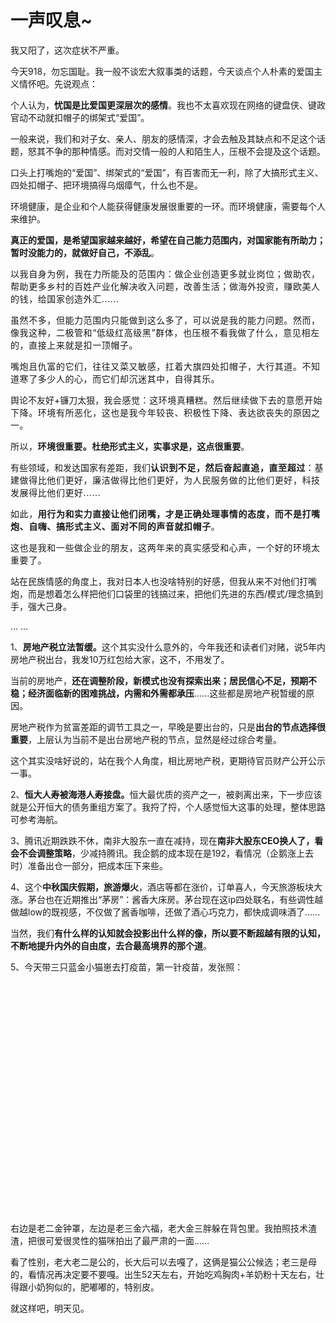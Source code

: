 # 一声叹息~

<p style="visibility: visible;">我又阳了，这次症状不严重。<br style="visibility: visible;"></p><p style="visibility: visible;">今天918，勿忘国耻。我一般不谈宏大叙事类的话题，今天谈点个人朴素的爱国主义情怀吧。先说观点：</p><p style="visibility: visible;">个人认为，<strong style="visibility: visible;">忧国是比爱国更深层次的感情</strong>。我也不太喜欢现在网络的键盘侠、键政官动不动就扣帽子的绑架式“爱国”。<br style="visibility: visible;"></p><p style="visibility: visible;">一般来说，我们和对子女、亲人、朋友的感情深，才会去触及其缺点和不足这个话题，怒其不争的那种情感。而对交情一般的人和陌生人，压根不会提及这个话题。</p><p style="visibility: visible;">口头上打嘴炮的“爱国”、绑架式的“爱国”，有百害而无一利，除了大搞形式主义、四处扣帽子、把环境搞得乌烟瘴气，什么也不是。<br style="visibility: visible;"></p><p style="visibility: visible;">环境健康，是企业和个人能获得健康发展很重要的一环。而环境健康，需要每个人来维护。</p><p style="visibility: visible;"><strong style="visibility: visible;">真正的爱国，是希望国家越来越好，希望在自己能力范围内，对国家能有所助力；暂时没能力的，就做好自己，不添乱</strong>。</p><p style="visibility: visible;"><span style="letter-spacing: 0.578px; visibility: visible;">以我自身为例，我</span><span style="letter-spacing: 0.578px; visibility: visible;">在力所能及的范围内：做企业创造更多就业岗位；</span><span style="letter-spacing: 0.578px; visibility: visible;">做助农</span><span style="letter-spacing: 0.578px; visibility: visible;">，帮助更多</span><span style="letter-spacing: 0.578px; visibility: visible;">乡村的</span><span style="letter-spacing: 0.578px; visibility: visible;">百姓产业化解决收入问题，</span><span style="letter-spacing: 0.578px; visibility: visible;">改善生活</span><span style="letter-spacing: 0.578px; visibility: visible;">；</span><span style="letter-spacing: 0.578px; visibility: visible;">做</span><span style="letter-spacing: 0.578px; visibility: visible;">海外投资，赚欧美人的钱，</span><span style="letter-spacing: 0.578px; visibility: visible;">给国家</span><span style="letter-spacing: 0.578px; visibility: visible;">创造外汇</span><span style="letter-spacing: 0.578px; visibility: visible;">......</span></p><p style="visibility: visible;"><span style="letter-spacing: 0.578px; visibility: visible;">虽然不多，但能力范围内只能做到这么多了，可以说是我的能力问题。</span><span style="letter-spacing: 0.578px; font-size: var(--articleFontsize); visibility: visible;">然而，</span><span style="letter-spacing: 0.578px; font-size: var(--articleFontsize); visibility: visible;">像我这种</span><span style="letter-spacing: 0.578px; font-size: var(--articleFontsize); visibility: visible;">，</span><span style="letter-spacing: 0.578px; font-size: var(--articleFontsize); visibility: visible;">二极管和</span><span style="letter-spacing: 0.578px; font-size: var(--articleFontsize); visibility: visible;">“低级红高级黑”</span><span style="letter-spacing: 0.578px; font-size: var(--articleFontsize); visibility: visible;">群体，也压根不看我做了什么，</span><span style="letter-spacing: 0.578px; font-size: var(--articleFontsize); visibility: visible;">意见相左的，直接上来就是扣一顶帽子。</span></p><p style="visibility: visible;"><span style="letter-spacing: 0.578px; font-size: var(--articleFontsize); visibility: visible;">嘴炮且仇富的它们，往往又菜又敏感，扛着大旗四处扣帽子，大行其道。不知道寒了多少人的心，而它们却沉迷其中，自得其乐。</span></p><p style="visibility: visible;">舆论不友好+镰刀太狠，<span style="font-size: var(--articleFontsize); letter-spacing: 0.578px; visibility: visible;">我会感觉：</span><span style="font-size: var(--articleFontsize); letter-spacing: 0.578px; visibility: visible;">这环境真糟糕。</span><span style="font-size: var(--articleFontsize); letter-spacing: 0.578px; visibility: visible;">然后继续做下去的</span><span style="font-size: var(--articleFontsize); letter-spacing: 0.578px; visibility: visible;">意愿开始下降。环境有所恶化，</span><span style="font-size: var(--articleFontsize); letter-spacing: 0.034em; visibility: visible;"><span style="letter-spacing: 0.578px; visibility: visible;">这也是我</span><span style="letter-spacing: 0.578px; visibility: visible;">今年较丧、</span><span style="letter-spacing: 0.578px; visibility: visible;">积极性下降、表达欲丧失</span><span style="letter-spacing: 0.578px; visibility: visible;">的原因之一</span><span style="letter-spacing: 0.578px; visibility: visible;">。</span></span></p><p style="visibility: visible;"><span style="font-size: var(--articleFontsize); letter-spacing: 0.034em; visibility: visible;">所以，</span><strong style="visibility: visible;"><span style="font-size: var(--articleFontsize); letter-spacing: 0.034em; visibility: visible;">环境很重要。</span>杜绝形式主义，实事求是，这点很重要</strong>。</p><p style="visibility: visible;">有些领域，和发达国家有差距，我们<strong style="visibility: visible;"><span style="letter-spacing: 0.578px; visibility: visible;">认识到不足，</span><span style="letter-spacing: 0.578px; visibility: visible;">然后奋起直追，直至超过</span></strong><span style="letter-spacing: 0.578px; visibility: visible;">：基建做得比他们更好，廉洁做得比他们更好，为人民服务做的比他们更好，科技发展得比他们更好......</span></p><p style="visibility: visible;"><span style="letter-spacing: 0.578px; visibility: visible;">如此，</span><strong style="visibility: visible;"><span style="letter-spacing: 0.578px; visibility: visible;">用行为和实力直接让他们闭嘴，才是</span><span style="letter-spacing: 0.578px; visibility: visible;">正确处理</span><span style="letter-spacing: 0.578px; visibility: visible;">事情的</span><span style="letter-spacing: 0.578px; visibility: visible;">态度，而不是打嘴炮、自嗨、搞形式主义、</span><span style="letter-spacing: 0.578px; visibility: visible;">面对</span><span style="letter-spacing: 0.578px; visibility: visible;">不同的声音就扣帽子</span></strong><span style="letter-spacing: 0.578px; visibility: visible;">。</span></p><p><span style="letter-spacing: 0.578px;"><span style="letter-spacing: 0.578px;">这也是</span><span style="letter-spacing: 0.578px;">我和一些做企业的朋友，这两年来的真实感受和心声，一个好的</span><span style="letter-spacing: 0.578px;">环境太重要了。</span></span></p><p>站在民族情感的角度上，我对日本人也没啥特别的好感，但我从来不对他们打嘴炮，而是想着怎么样把他们口袋里的钱搞过来，把他们先进的东西/模式/理念搞到手，强大己身。</p><p>... ...<br></p><p>1、<strong>房地产税立法暂缓。</strong>这个其实没什么意外的，今年我还和读者们对赌，说5年内房地产税出台，我发10万红包给大家，这不，不用发了。</p><p>当前的房地产，<strong>还在调整阶段，新模式也没有探索出来；居民信心不足，预期不稳；经济面临新的困难挑战，内需和外需都承压</strong>......这些都是房地产税暂缓的原因。</p><p>房地产税作为贫富差距的调节工具之一，早晚是要出台的，只是<strong>出台的节点选择很重要</strong>，上层认为当前不是出台房地产税的节点，显然是经过综合考量。<br></p><p>这个其实没啥好说的，站在我个人角度，相比房地产税，更期待官员财产公开公示一事。</p><p>2、<strong>恒大人寿被海港人寿接盘。</strong>恒大最优质的资产之一，被剥离出来，下一步应该就是公开恒大的债务重组方案了。我捋了捋，个人感觉恒大这事的处理，整体思路可参考海航。</p><p>3、腾讯近期跌跌不休，南非大股东一直在减持，现在<strong>南非大股东CEO换人了，看会不会调整策略</strong>，少减持腾讯。我企鹅的成本现在是192，看情况（企鹅涨上去时）准备出仓一部分，把成本压下来些。</p><p>4、这个<strong>中秋国庆假期，旅游爆火</strong>，酒店等都在涨价，订单喜人，今天旅游板块大涨。茅台也在近期推出“茅房”：酱香大床房。茅台现在这ip四处联名，有些调性越做越low的既视感，不仅做了酱香咖啡，还做了酒心巧克力，都快成调味酒了......</p><p>当然，我们<strong>有什么样的认知就会投影出什么样的像，所以要不断超越有限的认知，不断地提升内外的自由度，去合最高境界的那个道</strong>。</p><p>5、今天带三只蓝金小猫崽去打疫苗，第一针疫苗，发张照：</p><p style="text-align: center;"><img class="rich_pages wxw-img js_img_placeholder wx_img_placeholder" data-backh="316" data-backw="578" data-galleryid="" data-ratio="0.5462962962962963" data-s="300,640" data-src="https://mmbiz.qpic.cn/mmbiz_jpg/OywhRh06vTnGX8EHp5hdqXtnNzu7R4Fh8KXWZae0iassuEgpufZuict01VGufyzvWswCr9xMNtBDItUuDqMkNpXg/640?wx_fmt=jpeg" data-type="jpeg" data-w="1080" style="width: 677px !important; height: 369.843px !important;" data-original-style="width: 100%;height: auto;" data-index="1" src="data:image/svg+xml,%3C%3Fxml version='1.0' encoding='UTF-8'%3F%3E%3Csvg width='1px' height='1px' viewBox='0 0 1 1' version='1.1' xmlns='http://www.w3.org/2000/svg' xmlns:xlink='http://www.w3.org/1999/xlink'%3E%3Ctitle%3E%3C/title%3E%3Cg stroke='none' stroke-width='1' fill='none' fill-rule='evenodd' fill-opacity='0'%3E%3Cg transform='translate(-249.000000, -126.000000)' fill='%23FFFFFF'%3E%3Crect x='249' y='126' width='1' height='1'%3E%3C/rect%3E%3C/g%3E%3C/g%3E%3C/svg%3E" _width="100%" alt="图片"></p><p>右边是老二金钟罩，左边是老三金六福，老大金三胖躲在背包里。我拍照技术渣渣，把很可爱很灵性的猫咪拍出了最严肃的一面......<br></p><p>看了性别，老大老二是公的，长大后可以去嘎了，这俩是猫公公候选；老三是母的，看情况再决定要不要嘎。出生52天左右，开始吃鸡胸肉+羊奶粉十天左右，壮得跟小奶狗似的，肥嘟嘟的，特别皮。</p><p style="margin-bottom: 0px;">就这样吧，明天见。</p><p style="display: none;"><mp-style-type data-value="3"></mp-style-type></p>